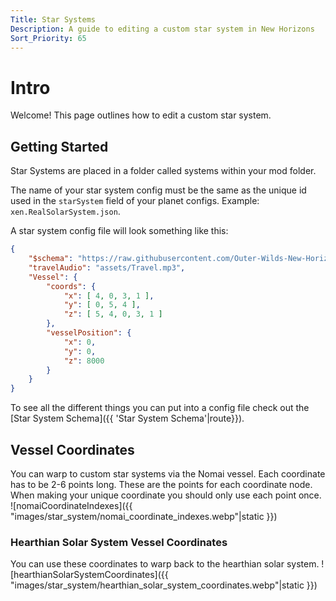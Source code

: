 ```yaml
---
Title: Star Systems
Description: A guide to editing a custom star system in New Horizons
Sort_Priority: 65
---
```


# Intro

Welcome! This page outlines how to edit a custom star system.

## Getting Started

Star Systems are placed in a folder called systems within your mod folder.

The name of your star system config must be the same as the unique id used in the `starSystem` field of your planet configs. Example: `xen.RealSolarSystem.json`.

A star system config file will look something like this:

```json
{
	"$schema": "https://raw.githubusercontent.com/Outer-Wilds-New-Horizons/new-horizons/main/NewHorizons/Schemas/star_system_schema.json",
	"travelAudio": "assets/Travel.mp3",
	"Vessel": {
		"coords": {
			"x": [ 4, 0, 3, 1 ],
			"y": [ 0, 5, 4 ],
			"z": [ 5, 4, 0, 3, 1 ]
		},
		"vesselPosition": {
			"x": 0,
			"y": 0,
			"z": 8000
		}
	}
}
```

To see all the different things you can put into a config file check out the [Star System Schema]({{ 'Star System Schema'|route}}).

## Vessel Coordinates

You can warp to custom star systems via the Nomai vessel. Each coordinate has to be 2-6 points long. 
These are the points for each coordinate node. When making your unique coordinate you should only use each point once.
![nomaiCoordinateIndexes]({{ "images/star_system/nomai_coordinate_indexes.webp"|static }})

### Hearthian Solar System Vessel Coordinates

You can use these coordinates to warp back to the hearthian solar system.
![hearthianSolarSystemCoordinates]({{ "images/star_system/hearthian_solar_system_coordinates.webp"|static }})